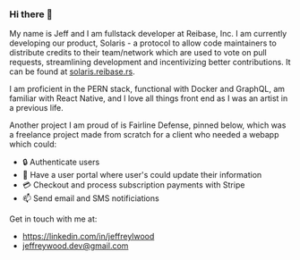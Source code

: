 ### Hi there 👋

My name is Jeff and I am fullstack developer at Reibase, Inc. I am currently developing our product, Solaris - a protocol to allow code maintainers to distribute credits to their team/network which are used to vote on pull requests, streamlining development and incentivizing better contributions. It can be found at [solaris.reibase.rs](https://solaris.reibase.rs).


I am proficient in the PERN stack, functional with Docker and GraphQL, am familiar with React Native, and I love all things front end as I was an artist in a previous life.

Another project I am proud of is Fairline Defense, pinned below, which was a freelance project made from scratch for a client who needed a webapp which could: 
- 🔒 Authenticate users
- 👤 Have a user portal where user's could update their information 
- 💳 Checkout and process subscription payments with Stripe
- 📫 Send email and SMS notificiations 

Get in touch with me at:
- https://linkedin.com/in/jeffreylwood
- jeffreywood.dev@gmail.com
